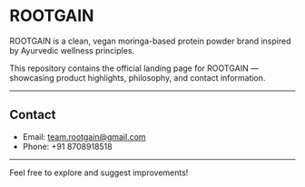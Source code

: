 # ROOTGAIN

ROOTGAIN is a clean, vegan moringa-based protein powder brand inspired by Ayurvedic wellness principles.

This repository contains the official landing page for ROOTGAIN — showcasing product highlights, philosophy, and contact information.

---

## Contact

- Email: team.rootgain@gmail.com  
- Phone: +91 8708918518

---

Feel free to explore and suggest improvements!
